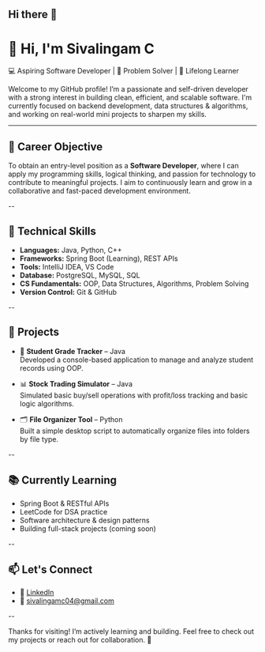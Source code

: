 ## Hi there 👋

<!--
**sivalingam2003/sivalingam2003** is a ✨ _special_ ✨ repository because its `README.md` (this file) appears on your GitHub profile.

Here are some ideas to get you started:

- 🔭 I’m currently working on ...
- 🌱 I’m currently learning ...
- 👯 I’m looking to collaborate on ...
- 🤔 I’m looking for help with ...
- 💬 Ask me about ...
- 📫 How to reach me: ...
- 😄 Pronouns: ...
- ⚡ Fun fact: ...
-->
# 👋 Hi, I'm Sivalingam C

💻 Aspiring Software Developer | 🚀 Problem Solver | 🌱 Lifelong Learner

Welcome to my GitHub profile! I’m a passionate and self-driven developer with a strong interest in building clean, efficient, and scalable software. I'm currently focused on backend development, data structures & algorithms, and working on real-world mini projects to sharpen my skills.

---

## 🎯 Career Objective

To obtain an entry-level position as a **Software Developer**, where I can apply my programming skills, logical thinking, and passion for technology to contribute to meaningful projects. I aim to continuously learn and grow in a collaborative and fast-paced development environment.

--

## 💼 Technical Skills

- **Languages:** Java, Python, C++  
- **Frameworks:** Spring Boot (Learning), REST APIs  
- **Tools:** IntelliJ IDEA, VS Code  
- **Database:** PostgreSQL, MySQL, SQL  
- **CS Fundamentals:** OOP, Data Structures, Algorithms, Problem Solving  
- **Version Control:** Git & GitHub

--

## 🚀 Projects

- 📘 **Student Grade Tracker** – Java  
  Developed a console-based application to manage and analyze student records using OOP.

- 📊 **Stock Trading Simulator** – Java  
  Simulated basic buy/sell operations with profit/loss tracking and basic logic algorithms.

- 🗂️ **File Organizer Tool** – Python  
  Built a simple desktop script to automatically organize files into folders by file type.

--

## 📚 Currently Learning

- Spring Boot & RESTful APIs  
- LeetCode for DSA practice  
- Software architecture & design patterns  
- Building full-stack projects (coming soon)

--

## 📫 Let's Connect

- 🔗 [LinkedIn](https://www.linkedin.com/in/sivalingam-c)  
- 📧 sivalingamc04@gmail.com  

--

Thanks for visiting! I’m actively learning and building. Feel free to check out my projects or reach out for collaboration. 🙌
